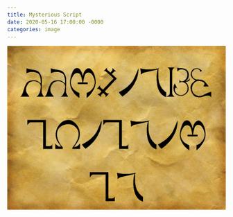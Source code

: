 ```yaml
---
title: Mysterious Script
date: 2020-05-16 17:00:00 -0000
categories: image
---
```

![scripte](/assets/Script.jpg)
